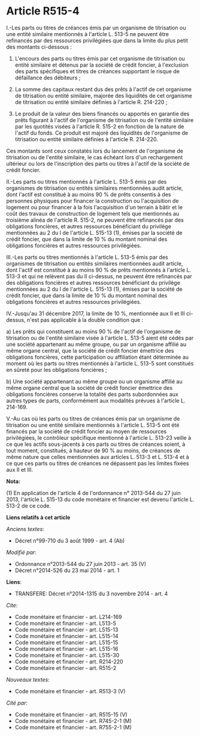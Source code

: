 # Article R515-4

I.-Les parts ou titres de créances émis par un organisme de titrisation ou une entité similaire mentionnés à l'article L.
513-5 ne peuvent être refinancés par des ressources privilégiées que dans la limite du plus petit des montants ci-dessous : 

1. L'encours des parts ou titres émis par cet organisme de titrisation ou entité similaire et détenus par la société de
crédit foncier, à l'exclusion des parts spécifiques et titres de créances supportant le risque de défaillance des
débiteurs ; 

2. La somme des capitaux restant dus des prêts à l'actif de cet organisme de titrisation ou entité similaire, majorée des
liquidités de cet organisme de titrisation ou entité similaire définies à l'article R. 214-220 ; 

3. Le produit de la valeur des biens financés ou apportés en garantie des prêts figurant à l'actif de l'organisme de
titrisation ou de l'entité similaire par les quotités visées à l'article R. 515-2 en fonction de la nature de l'actif du
fonds. Ce produit est majoré des liquidités de l'organisme de titrisation ou entité similaire définies à l'article R.
214-220. 

Ces montants sont ceux constatés lors du lancement de l'organisme de titrisation ou de l'entité similaire, le cas échéant
lors d'un rechargement ultérieur ou lors de l'inscription des parts ou titres à l'actif de la société de crédit foncier. 

II.-Les parts ou titres mentionnés à l'article L. 513-5 émis par des organismes de titrisation ou entités similaires
mentionnées audit article, dont l'actif est constitué à au moins 90 % de prêts consentis à des personnes physiques pour
financer la construction ou l'acquisition de logement ou pour financer à la fois l'acquisition d'un terrain à bâtir et le
coût des travaux de construction de logement tels que mentionnés au troisième alinéa de l'article R. 515-2, ne peuvent être
refinancés par des obligations foncières, et autres ressources bénéficiant du privilège mentionnées au 2 du I de l'article L.
515-13 (1), émises par la société de crédit foncier, que dans la limite de 10 % du montant nominal des obligations foncières
et autres ressources privilégiées. 

III.-Les parts ou titres mentionnés à l'article L. 513-5 émis par des organismes de titrisation ou entités similaires
mentionnées audit article, dont l'actif est constitué à au moins 90 % de prêts mentionnés à l'article L. 513-3 et qui ne
relèvent pas du II ci-dessus, ne peuvent être refinancés par des obligations foncières et autres ressources bénéficiant du
privilège mentionnées au 2 du I de l'article L. 515-13 (1), émises par la société de crédit foncier, que dans la limite de 10
% du montant nominal des obligations foncières et autres ressources privilégiées. 

IV.-Jusqu'au 31 décembre 2017, la limite de 10 %, mentionnée aux II et III ci-dessus, n'est pas applicable à la double
condition que : 

a) Les prêts qui constituent au moins 90 % de l'actif de l'organisme de titrisation ou de l'entité similaire visée à
l'article L. 513-5 aient été cédés par une société appartenant au même groupe, ou par un organisme affilié au même organe
central, que la société de crédit foncier émettrice des obligations foncières, cette participation ou affiliation étant
déterminée au moment où les parts ou titres mentionnés à l'article L. 513-5 sont constitués en sûreté pour les obligations
foncières ; 

b) Une société appartenant au même groupe ou un organisme affilié au même organe central que la société de crédit foncier
émettrice des obligations foncières conserve la totalité des parts subordonnées aux autres types de parts, conformément aux
modalités prévues à l'article L. 214-169. 

V.-Au cas où les parts ou titres de créances émis par un organisme de titrisation ou une entité similaire mentionnés à
l'article L. 513-5 ont été financés par la société de crédit foncier au moyen de ressources privilégiées, le contrôleur
spécifique mentionné à l'article L. 513-23 veille à ce que les actifs sous-jacents à ces parts ou titres de créances soient,
à tout moment, constitués, à hauteur de 90 % au moins, de créances de même nature que celles mentionnées aux articles L.
513-3 et L. 513-4 et à ce que ces parts ou titres de créances ne dépassent pas les limites fixées aux II et III.

**Nota:**

(1) En application de l'article 4 de l'ordonnance n° 2013-544 du 27 juin 2013, l'article L. 515-13 du code monétaire et
financier est devenu l'article L. 513-2 de ce code.

**Liens relatifs à cet article**

_Anciens textes_:

  - Décret n°99-710 du 3 août 1999 - art. 4 (Ab)

_Modifié par_:

  - Ordonnance n°2013-544 du 27 juin 2013 - art. 35 (V)
  - Décret n°2014-526 du 23 mai 2014 - art. 1

**Liens**:

  - TRANSFERE: Décret n°2014-1315 du 3 novembre 2014 - art. 4

_Cite_:

  - Code monétaire et financier - art. L214-169
  - Code monétaire et financier - art. L513-5
  - Code monétaire et financier - art. L515-13
  - Code monétaire et financier - art. L515-14
  - Code monétaire et financier - art. L515-15
  - Code monétaire et financier - art. L515-16
  - Code monétaire et financier - art. L515-30
  - Code monétaire et financier - art. R214-220
  - Code monétaire et financier - art. R515-2

_Nouveaux textes_:

  - Code monétaire et financier - art. R513-3 (V)

_Cité par_:

  - Code monétaire et financier - art. R515-15 (V)
  - Code monétaire et financier - art. R745-2-1 (M)
  - Code monétaire et financier - art. R755-2-1 (M)
